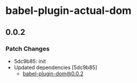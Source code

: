 # babel-plugin-actual-dom

## 0.0.2

### Patch Changes

- 5dc9b85: init
- Updated dependencies [5dc9b85]
  - babel-plugin-dom@0.0.2
